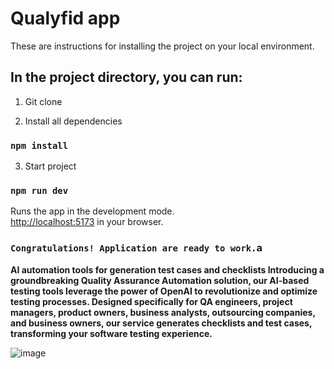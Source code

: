 # Qualyfid app

These are instructions for installing the project on your local environment.

## In the project directory, you can run:

1. Git clone

2. Install all dependencies

### `npm install`

3. Start project

### `npm run dev`

Runs the app in the development mode.\
[http://localhost:5173](http://localhost:5173) in your browser.

### `Congratulations! Application are ready to work.`a

**AI automation tools for generation test cases and checklists
Introducing a groundbreaking Quality Assurance Automation solution, our AI-based testing tools leverage the power of OpenAI to revolutionize and optimize testing processes. Designed specifically for QA engineers, project managers, product owners, business analysts, outsourcing companies, and business owners, our service generates checklists and test cases, transforming your software testing experience.**


![image](https://github.com/deceser/test-case-generator/assets/101974867/594dbc50-a094-49e4-921d-ad6a5e5cc8f8)
